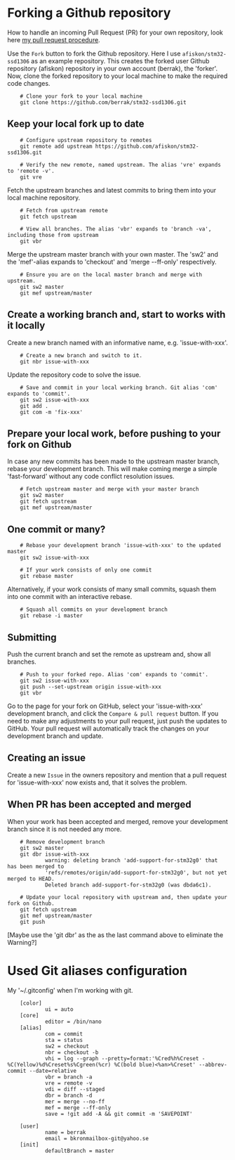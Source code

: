# Forking a Github repository

How to handle an incoming Pull Request (PR) for your own repository, look here [my pull request procedure](my-github-pull-request-procedure.md).

Use the `Fork` button to fork the Github repository. Here I use `afiskon/stm32-ssd1306` as an example repository. This creates the forked user Github repository (afiskon) repository in your own account (berrak), the 'forker'. Now, clone the forked repository to your local machine to make the required code changes.

        # Clone your fork to your local machine
        git clone https://github.com/berrak/stm32-ssd1306.git

## Keep your local fork up to date

        # Configure upstream repository to remotes
        git remote add upstream https://github.com/afiskon/stm32-ssd1306.git

        # Verify the new remote, named upstream. The alias 'vre' expands to 'remote -v'.
        git vre

Fetch the upstream branches and latest commits to bring them into your local machine repository.

        # Fetch from upstream remote
        git fetch upstream

        # View all branches. The alias 'vbr' expands to 'branch -va', including those from upstream
        git vbr

Merge the upstream master branch with your own master. The 'sw2' and the 'mef'-alias expands to 'checkout' and 'merge --ff-only' respectively.

        # Ensure you are on the local master branch and merge with upstream.
        git sw2 master
        git mef upstream/master

## Create a working branch and, start to works with it locally

Create a new branch named with an informative name, e.g. 'issue-with-xxx'.

        # Create a new branch and switch to it.
        git nbr issue-with-xxx

Update the repository code to solve the issue.

        # Save and commit in your local working branch. Git alias 'com' expands to 'commit'.
        git sw2 issue-with-xxx
        git add .
        git com -m 'fix-xxx'

## Prepare your local work, before pushing to your fork on Github

In case any new commits has been made to the upstream master branch, rebase your development branch. This will make coming merge a simple 'fast-forward' without any code conflict resolution issues.

        # Fetch upstream master and merge with your master branch
        git sw2 master
        git fetch upstream
        git mef upstream/master

## One commit or many?

        # Rebase your development branch 'issue-with-xxx' to the updated master
        git sw2 issue-with-xxx

        # If your work consists of only one commit
        git rebase master

Alternatively, if your work consists of many small commits, squash them into one commit with an interactive rebase.

        # Squash all commits on your development branch
        git rebase -i master

## Submitting

Push the current branch and set the remote as upstream and, show all branches.

        # Push to your forked repo. Alias 'com' expands to 'commit'.
        git sw2 issue-with-xxx
        git push --set-upstream origin issue-with-xxx
        git vbr


Go to the page for your fork on GitHub, select your 'issue-with-xxx' development branch, and click the `Compare & pull request` button. If you need to make any adjustments to your pull request, just push the updates to GitHub. Your pull request will automatically track the changes on your development branch and update.

## Creating an issue

Create a new  `Issue` in the owners repository and mention that a pull request for 'issue-with-xxx' now exists and, that it solves the problem.

## When PR has been accepted and merged

When your work has been accepted and merged, remove your development branch since it is not needed any more.

        # Remove development branch
        git sw2 master
        git dbr issue-with-xxx
                warning: deleting branch 'add-support-for-stm32g0' that has been merged to
                'refs/remotes/origin/add-support-for-stm32g0', but not yet merged to HEAD.
                Deleted branch add-support-for-stm32g0 (was dbda6c1).

        # Update your local repository with upstream and, then update your fork on Github.
        git fetch upstream
        git mef upstream/master
        git push

[Maybe use the 'git dbr' as the as the last command above to eliminate the Warning?]

# Used Git aliases configuration

My '~/.gitconfig' when I'm working with git.

        [color]
                ui = auto
        [core]
                editor = /bin/nano
        [alias]
                com = commit
                sta = status
                sw2 = checkout
                nbr = checkout -b
                vhi = log --graph --pretty=format:'%Cred%h%Creset -%C(Yellow)%d%Creset%s%Cgreen(%cr) %C(bold blue)<%an>%Creset' --abbrev-commit --date=relative
                vbr = branch -a
                vre = remote -v
                vdi = diff --staged
                dbr = branch -d
                mer = merge --no-ff
                mef = merge --ff-only
                save = !git add -A && git commit -m 'SAVEPOINT'

        [user]
                name = berrak
                email = bkronmailbox-git@yahoo.se
        [init]
                defaultBranch = master
